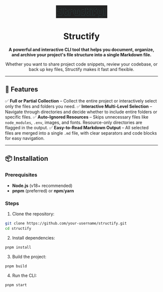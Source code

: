 <p align="center">
  <img src="assets/logo.png" alt="Structify Logo" width="169">
</p>

<h1 align="center">Structify</h1>

<p align="center">
  <strong>A powerful and interactive CLI tool that helps you document, organize, and archive your project's file structure into a single Markdown file.</strong>
</p>

<p align="center">
  Whether you want to share project code snippets, review your codebase, or back up key files, Structify makes it fast and flexible.
</p>

---

## 🚀 Features

✅ **Full or Partial Collection** – Collect the entire project or interactively select only the files and folders you need.
✅ **Interactive Multi-Level Selection** – Navigate through directories and decide whether to include entire folders or specific files.
✅ **Auto-Ignored Resources** – Skips unnecessary files like `node_modules`, `.env`, images, and fonts. Resource-only directories are flagged in the output.
✅ **Easy-to-Read Markdown Output** – All selected files are merged into a single `.md` file, with clear separators and code blocks for easy navigation.

---

## 📦 Installation

### Prerequisites

- **Node.js** (v18+ recommended)
- **pnpm** (preferred) or **npm**/**yarn**

### Steps

1. Clone the repository:

```bash
git clone https://github.com/your-username/structify.git
cd structify
```

2. Install dependencies:

```bash
pnpm install
```

3. Build the project:

```bash
pnpm build
```

4. Run the CLI:

```bash
pnpm start
```
